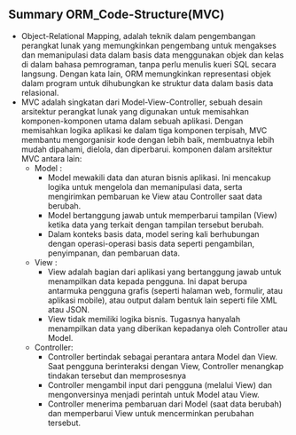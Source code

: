 ## Summary ORM_Code-Structure(MVC)

- Object-Relational Mapping, adalah teknik dalam pengembangan perangkat lunak yang memungkinkan pengembang untuk mengakses dan memanipulasi data dalam basis data menggunakan objek dan kelas di dalam bahasa pemrograman, tanpa perlu menulis kueri SQL secara langsung. Dengan kata lain, ORM memungkinkan representasi objek dalam program untuk dihubungkan ke struktur data dalam basis data relasional.
- MVC adalah singkatan dari Model-View-Controller, sebuah desain arsitektur perangkat lunak yang digunakan untuk memisahkan komponen-komponen utama dalam sebuah aplikasi. Dengan memisahkan logika aplikasi ke dalam tiga komponen terpisah, MVC membantu mengorganisir kode dengan lebih baik, membuatnya lebih mudah dipahami, dielola, dan diperbarui. komponen dalam arsitektur MVC antara lain:
   - Model :
      - Model mewakili data dan aturan bisnis aplikasi. Ini mencakup logika untuk mengelola dan memanipulasi data, serta mengirimkan pembaruan ke View atau Controller saat data berubah.
      - Model bertanggung jawab untuk memperbarui tampilan (View) ketika data yang terkait dengan tampilan tersebut berubah.
      - Dalam konteks basis data, model sering kali berhubungan dengan operasi-operasi basis data seperti pengambilan, penyimpanan, dan pembaruan data.
  - View :
      - View adalah bagian dari aplikasi yang bertanggung jawab untuk menampilkan data kepada pengguna. Ini dapat berupa antarmuka pengguna grafis (seperti halaman web, formulir, atau aplikasi mobile), atau output dalam bentuk lain seperti file XML atau JSON.
      - View tidak memiliki logika bisnis. Tugasnya hanyalah menampilkan data yang diberikan kepadanya oleh Controller atau Model.
  - Controller:
      - Controller bertindak sebagai perantara antara Model dan View. Saat pengguna berinteraksi dengan View, Controller menangkap tindakan tersebut dan memprosesnya
      - Controller mengambil input dari pengguna (melalui View) dan mengonversinya menjadi perintah untuk Model atau View.
      - Controller menerima pembaruan dari Model (saat data berubah) dan memperbarui View untuk mencerminkan perubahan tersebut.
